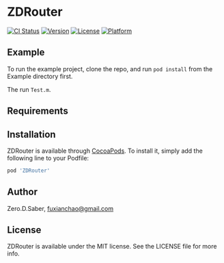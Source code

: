 # ZDRouter

[![CI Status](https://img.shields.io/travis/8207436/ZDRouter.svg?style=flat)](https://travis-ci.org/8207436/ZDRouter)
[![Version](https://img.shields.io/cocoapods/v/ZDRouter.svg?style=flat)](https://cocoapods.org/pods/ZDRouter)
[![License](https://img.shields.io/cocoapods/l/ZDRouter.svg?style=flat)](https://cocoapods.org/pods/ZDRouter)
[![Platform](https://img.shields.io/cocoapods/p/ZDRouter.svg?style=flat)](https://cocoapods.org/pods/ZDRouter)

## Example

To run the example project, clone the repo, and run `pod install` from the Example directory first.

The run `Test.m`. 

## Requirements

## Installation

ZDRouter is available through [CocoaPods](https://cocoapods.org). To install
it, simply add the following line to your Podfile:

```ruby
pod 'ZDRouter'
```

## Author

Zero.D.Saber, fuxianchao@gmail.com

## License

ZDRouter is available under the MIT license. See the LICENSE file for more info.
